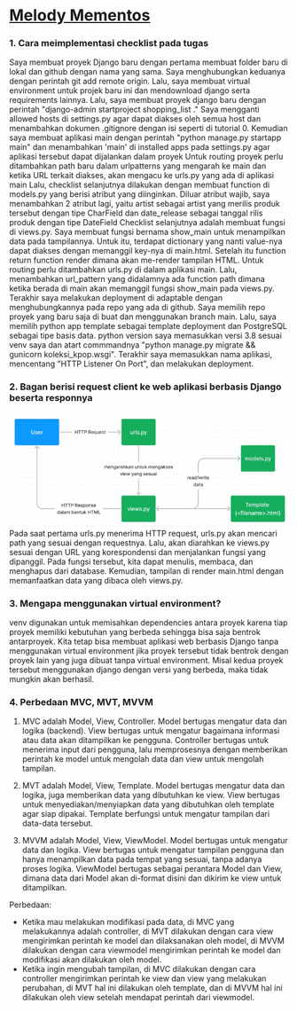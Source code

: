 # [Melody Mementos](https://melody-mementos.adaptable.app/)


### 1. Cara meimplementasi checklist pada tugas
Saya membuat proyek Django baru dengan pertama membuat folder baru di lokal dan github dengan nama yang sama. Saya menghubungkan keduanya dengan perintah git add remote origin. Lalu, saya membuat virtual environment untuk projek baru ini dan mendownload django serta requirements lainnya. Lalu, saya membuat proyek django baru dengan perintah "django-admin startproject shopping_list ." 
Saya mengganti allowed hosts di settings.py agar dapat diakses oleh semua host dan menambahkan dokumen .gitignore dengan isi seperti di tutorial 0. 
Kemudian saya membuat aplikasi main dengan perintah "python manage.py startapp main" dan menambahkan 'main' di installed apps pada settings.py agar aplikasi tersebut dapat dijalankan dalam proyek
Untuk routing proyek perlu ditambahkan path baru dalam urlpatterns yang mengarah ke main dan ketika URL terkait diakses, akan mengacu ke urls.py yang ada di aplikasi main
Lalu, checklist selanjutnya dilakukan dengan membuat function di models.py yang berisi atribut yang diinginkan. Diluar atribut wajib, saya menambahkan 2 atribut lagi, yaitu artist sebagai artist yang merilis produk tersebut dengan tipe CharField dan date_release sebagai tanggal rilis produk dengan tipe DateField
Checklist selanjutnya adalah membuat fungsi di views.py. Saya membuat fungsi bernama show_main untuk menampilkan data pada tampilannya. Untuk itu, terdapat dictionary yang nanti value-nya dapat diakses dengan memanggil key-nya di main.html. Setelah itu function return function render dimana akan me-render tampilan HTML.
Untuk routing perlu ditambahkan urls.py di dalam aplikasi main. Lalu, menambahkan url_pattern yang didalamnya ada function path dimana ketika berada di main akan memanggil fungsi show_main pada views.py.
Terakhir saya melakukan deployment di adaptable dengan menghubungkannya pada repo yang ada di github. Saya memilih repo proyek yang baru saja di buat dan menggunakan branch main. Lalu, saya memilih python app template sebagai template deployment dan PostgreSQL sebagai tipe basis data. python version saya memasukkan versi 3.8 sesuai venv saya dan atart commmandnya "python manage.py migrate && gunicorn koleksi_kpop.wsgi". Terakhir saya memasukkan nama aplikasi, mencentang "HTTP Listener On Port", dan melakukan deployment.

### 2. Bagan berisi request client ke web aplikasi berbasis Django beserta responnya
![](/image/bagan%20http%20req.jpg)
Pada saat pertama urls.py menerima HTTP request, urls.py akan mencari path yang sesuai dengan requestnya. Lalu, akan diarahkan ke views.py sesuai dengan URL yang korespondensi dan menjalankan fungsi yang dipanggil. Pada fungsi tersebut, kita dapat menulis, membaca, dan menghapus dari database. Kemudian, tampilan di render main.html dengan memanfaatkan data yang dibaca oleh views.py.

### 3. Mengapa menggunakan virtual environment? 
venv digunakan untuk memisahkan dependencies antara proyek karena tiap proyek memiliki kebutuhan yang berbeda sehingga bisa saja bentrok antarproyek. Kita tetap bisa membuat aplikasi web berbasis Django tanpa menggunakan virtual environment jika proyek tersebut tidak bentrok dengan proyek lain yang juga dibuat tanpa virtual environment. Misal kedua proyek tersebut menggunakan django dengan versi yang berbeda, maka tidak mungkin akan berhasil.

### 4. Perbedaan MVC, MVT, MVVM
1. MVC adalah Model, View, Controller. Model bertugas mengatur data dan logika (backend). View bertugas untuk mengatur bagaimana informasi atau data akan ditampilkan ke pengguna. Controller bertugas untuk menerima input dari pengguna, lalu memprosesnya dengan memberikan perintah ke model untuk mengolah data dan view untuk mengolah tampilan.

2. MVT adalah Model, View, Template. Model bertugas mengatur data dan logika, juga memberikan data yang dibutuhkan ke view. View bertugas untuk menyediakan/menyiapkan data yang dibutuhkan oleh template agar siap dipakai. Template berfungsi untuk mengatur tampilan dari data-data tersebut.

3. MVVM adalah Model, View, ViewModel. Model bertugas untuk mengatur data dan logika. View bertugas untuk mengatur tampilan pengguna dan hanya menampilkan data pada tempat yang sesuai, tanpa adanya proses logika. ViewModel bertugas sebagai perantara Model dan View, dimana data dari Model akan di-format disini dan dikirim ke view untuk ditampilkan. 

Perbedaan: 
- Ketika mau melakukan modifikasi pada data, di MVC yang melakukannya adalah controller, di MVT dilakukan dengan cara view mengirimkan perintah ke model dan dilaksanakan oleh model, di MVVM dilakukan dengan cara viewmodel mengirimkan perintah ke model dan modifikasi akan dilakukan oleh model. 
- Ketika ingin mengubah tampilan, di MVC dilakukan dengan cara controller mengirimkan perintah ke view dan view yang melakukan perubahan, di MVT hal ini dilakukan oleh template, dan di MVVM hal ini dilakukan oleh view setelah mendapat perintah dari viewmodel.